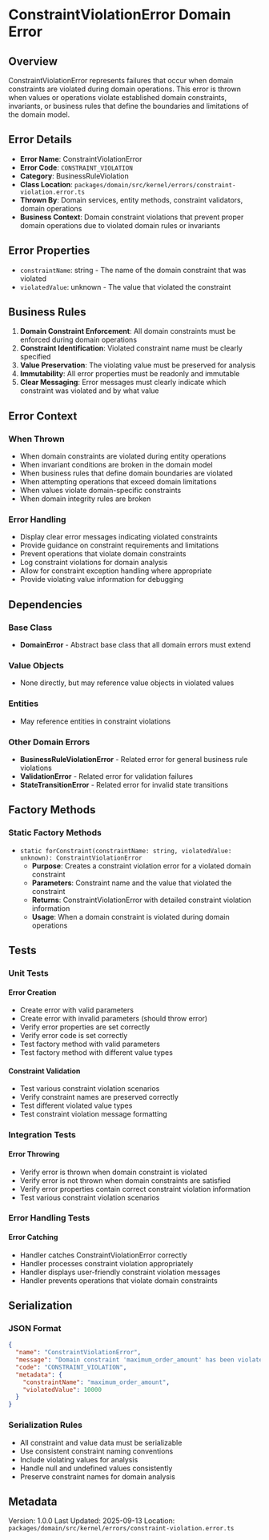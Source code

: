 # ConstraintViolationError Domain Error

## Overview

ConstraintViolationError represents failures that occur when domain constraints are violated during domain operations. This error is thrown when values or operations violate established domain constraints, invariants, or business rules that define the boundaries and limitations of the domain model.

## Error Details

- **Error Name**: ConstraintViolationError
- **Error Code**: `CONSTRAINT_VIOLATION`
- **Category**: BusinessRuleViolation
- **Class Location**: `packages/domain/src/kernel/errors/constraint-violation.error.ts`
- **Thrown By**: Domain services, entity methods, constraint validators, domain operations
- **Business Context**: Domain constraint violations that prevent proper domain operations due to violated domain rules or invariants

## Error Properties

- `constraintName`: string - The name of the domain constraint that was violated
- `violatedValue`: unknown - The value that violated the constraint

## Business Rules

1. **Domain Constraint Enforcement**: All domain constraints must be enforced during domain operations
2. **Constraint Identification**: Violated constraint name must be clearly specified
3. **Value Preservation**: The violating value must be preserved for analysis
4. **Immutability**: All error properties must be readonly and immutable
5. **Clear Messaging**: Error messages must clearly indicate which constraint was violated and by what value

## Error Context

### When Thrown

- When domain constraints are violated during entity operations
- When invariant conditions are broken in the domain model
- When business rules that define domain boundaries are violated
- When attempting operations that exceed domain limitations
- When values violate domain-specific constraints
- When domain integrity rules are broken

### Error Handling

- Display clear error messages indicating violated constraints
- Provide guidance on constraint requirements and limitations
- Prevent operations that violate domain constraints
- Log constraint violations for domain analysis
- Allow for constraint exception handling where appropriate
- Provide violating value information for debugging

## Dependencies

### Base Class

- **DomainError** - Abstract base class that all domain errors must extend

### Value Objects

- None directly, but may reference value objects in violated values

### Entities

- May reference entities in constraint violations

### Other Domain Errors

- **BusinessRuleViolationError** - Related error for general business rule violations
- **ValidationError** - Related error for validation failures
- **StateTransitionError** - Related error for invalid state transitions

## Factory Methods

### Static Factory Methods

- `static forConstraint(constraintName: string, violatedValue: unknown): ConstraintViolationError`
  - **Purpose**: Creates a constraint violation error for a violated domain constraint
  - **Parameters**: Constraint name and the value that violated the constraint
  - **Returns**: ConstraintViolationError with detailed constraint violation information
  - **Usage**: When a domain constraint is violated during domain operations

## Tests

### Unit Tests

#### Error Creation

- Create error with valid parameters
- Create error with invalid parameters (should throw error)
- Verify error properties are set correctly
- Verify error code is set correctly
- Test factory method with valid parameters
- Test factory method with different value types

#### Constraint Validation

- Test various constraint violation scenarios
- Verify constraint names are preserved correctly
- Test different violated value types
- Test constraint violation message formatting

### Integration Tests

#### Error Throwing

- Verify error is thrown when domain constraint is violated
- Verify error is not thrown when domain constraints are satisfied
- Verify error properties contain correct constraint violation information
- Test various constraint violation scenarios

### Error Handling Tests

#### Error Catching

- Handler catches ConstraintViolationError correctly
- Handler processes constraint violation appropriately
- Handler displays user-friendly constraint violation messages
- Handler prevents operations that violate domain constraints

## Serialization

### JSON Format

```json
{
  "name": "ConstraintViolationError",
  "message": "Domain constraint 'maximum_order_amount' has been violated. Value: 10000",
  "code": "CONSTRAINT_VIOLATION",
  "metadata": {
    "constraintName": "maximum_order_amount",
    "violatedValue": 10000
  }
}
```

### Serialization Rules

- All constraint and value data must be serializable
- Use consistent constraint naming conventions
- Include violating values for analysis
- Handle null and undefined values consistently
- Preserve constraint names for domain analysis

## Metadata

Version: 1.0.0
Last Updated: 2025-09-13
Location: `packages/domain/src/kernel/errors/constraint-violation.error.ts`
